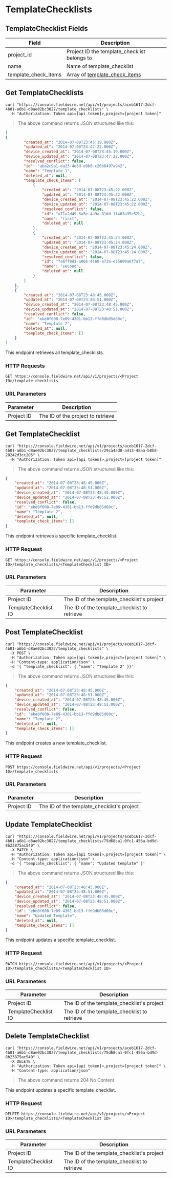 # TemplateChecklists

## TemplateChecklist Fields

Field | Description
--------- | -----------
project_id | Project ID the template_checklist belongs to
name | Name of template_checklist
template_check_items | Array of [template_check_items](#templatecheckitems)

## Get TemplateChecklists

```shell
curl "https://console.fieldwire.net/api/v1/projects/aceb1617-2dcf-4b01-a6b1-d8ae02bc3027/template_checklists" \
  -H "Authorization: Token api=[api token]>,project=[project token]"
```

> The above command returns JSON structured like this:

```json
[
{
        "created_at": "2014-07-08T23:45:19.000Z",
        "updated_at": "2014-07-08T23:47:22.000Z",
        "device_created_at": "2014-07-08T23:45:19.000Z",
        "device_updated_at": "2014-07-08T23:47:22.000Z",
        "resolved_conflict": false,
        "id": "aba2c9a1-da23-4e6d-a9b0-c20b8497a942",
        "name": "Template 1",
        "deleted_at": null,
        "template_check_items": [
            {
                "created_at": "2014-07-08T23:45:22.000Z",
                "updated_at": "2014-07-08T23:45:22.000Z",
                "device_created_at": "2014-07-08T23:45:22.000Z",
                "device_updated_at": "2014-07-08T23:45:22.000Z",
                "resolved_conflict": false,
                "id": "a71a2d49-6a5e-4a9a-81dd-1f463a95e52b",
                "name": "first",
                "deleted_at": null
            },
            {
                "created_at": "2014-07-08T23:45:24.000Z",
                "updated_at": "2014-07-08T23:45:24.000Z",
                "device_created_at": "2014-07-08T23:45:24.000Z",
                "device_updated_at": "2014-07-08T23:45:24.000Z",
                "resolved_conflict": false,
                "id": "fa6ff0d1-a066-4560-a73a-e55600a6f7a7",
                "name": "second",
                "deleted_at": null
            }
        ]
    },
    {
        "created_at": "2014-07-08T23:48:45.000Z",
        "updated_at": "2014-07-08T23:48:51.000Z",
        "device_created_at": "2014-07-08T23:48:45.000Z",
        "device_updated_at": "2014-07-08T23:48:51.000Z",
        "resolved_conflict": false,
        "id": "ebe0f608-7e89-4301-bb13-ffd9db05d60c",
        "name": "Template 2",
        "deleted_at": null,
        "template_check_items": []
    }
]
```

This endpoint retrieves all template_checklists.

### HTTP Requests

`GET https://console.fieldwire.net/api/v1/projects/<Project ID>/template_checklists`

### URL Parameters

Parameter | Description
--------- | -----------
Project ID | The ID of the project to retrieve

## Get TemplateChecklist

```shell
curl "https://console.fieldwire.net/api/v1/projects/aceb1617-2dcf-4b01-a6b1-d8ae02bc3027/template_checklists/29ca4ad0-a413-48aa-b8b8-28242d3cc205" \
  -H "Authorization: Token api=[api token]>,project=[project token]"
```

> The above command returns JSON structured like this:

```json
{
    "created_at": "2014-07-08T23:48:45.000Z",
    "updated_at": "2014-07-08T23:48:51.000Z",
    "device_created_at": "2014-07-08T23:48:45.000Z",
    "device_updated_at": "2014-07-08T23:48:51.000Z",
    "resolved_conflict": false,
    "id": "ebe0f608-7e89-4301-bb13-ffd9db05d60c",
    "name": "Template 2",
    "deleted_at": null,
    "template_check_items": []
}
```

This endpoint retrieves a specific template_checklist.

### HTTP Request

`GET https://console.fieldwire.net/api/v1/projects/<Project ID>/template_checklists/<TemplateChecklist ID>`

### URL Parameters

Parameter | Description
--------- | -----------
Project ID | The ID of the template_checklist's project
TemplateChecklist ID | The ID of the template_checklist to retrieve

## Post TemplateChecklist

```shell
curl "https://console.fieldwire.net/api/v1/projects/aceb1617-2dcf-4b01-a6b1-d8ae02bc3027/template_checklists" \
  -X POST \
  -H "Authorization: Token api=[api token]>,project=[project token]" \
  -H "Content-type: application/json" \
  -d '{ "template_checklist": { "name": "Template 2" }}'
```

> The above command returns JSON structured like this:

```json
{
    "created_at": "2014-07-08T23:48:45.000Z",
    "updated_at": "2014-07-08T23:48:51.000Z",
    "device_created_at": "2014-07-08T23:48:45.000Z",
    "device_updated_at": "2014-07-08T23:48:51.000Z",
    "resolved_conflict": false,
    "id": "ebe0f608-7e89-4301-bb13-ffd9db05d60c",
    "name": "Template 2",
    "deleted_at": null,
    "template_check_items": []
}
```

This endpoint creates a new template_checklist.

### HTTP Request

`POST https://console.fieldwire.net/api/v1/projects/<Project ID>/template_checklists`

### URL Parameters

Parameter | Description
--------- | -----------
Project ID | The ID of the template_checklist's project

## Update TemplateChecklist

```shell
curl "https://console.fieldwire.net/api/v1/projects/aceb1617-2dcf-4b01-a6b1-d8ae02bc3027/template_checklists/75d68ca1-0fc1-456a-bd9d-8b23875ac540" \
  -X PATCH \
  -H "Authorization: Token api=[api token]>,project=[project token]" \
  -H "Content-type: application/json" \
  -d '{ "template_checklist": { "name": "Updated template" }'
```

> The above command returns JSON structured like this:

```json
{
    "created_at": "2014-07-08T23:48:45.000Z",
    "updated_at": "2014-07-08T23:48:51.000Z",
    "device_created_at": "2014-07-08T23:48:45.000Z",
    "device_updated_at": "2014-07-08T23:48:51.000Z",
    "resolved_conflict": false,
    "id": "ebe0f608-7e89-4301-bb13-ffd9db05d60c",
    "name": "Updated Template",
    "deleted_at": null,
    "template_check_items": []
}
```

This endpoint updates a specific template_checklist.

### HTTP Request

`PATCH https://console.fieldwire.net/api/v1/projects/<Project ID>/template_checklists/<TemplateChecklist ID>`

### URL Parameters

Parameter | Description
--------- | -----------
Project ID | The ID of the template_checklist's project
TemplateChecklist ID | The ID of the template_checklist to retrieve

## Delete TemplateChecklist

```shell
curl "https://console.fieldwire.net/api/v1/projects/aceb1617-2dcf-4b01-a6b1-d8ae02bc3027/template_checklists/75d68ca1-0fc1-456a-bd9d-8b23875ac540" \
  -X DELETE \
  -H "Authorization: Token api=[api token]>,project=[project token]" \
  -H "Content-type: application/json"
```

> The above command returns 204 No Content

This endpoint updates a specific template_checklist.

### HTTP Request

`DELETE https://console.fieldwire.net/api/v1/projects/<Project ID>/template_checklists/<TemplateChecklist ID>`

### URL Parameters

Parameter | Description
--------- | -----------
Project ID | The ID of the template_checklist's project
TemplateChecklist ID | The ID of the template_checklist to retrieve